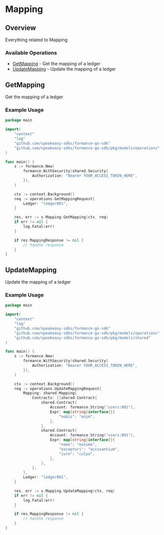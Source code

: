 # Mapping

## Overview

Everything related to Mapping

### Available Operations

* [GetMapping](#getmapping) - Get the mapping of a ledger
* [UpdateMapping](#updatemapping) - Update the mapping of a ledger

## GetMapping

Get the mapping of a ledger

### Example Usage

```go
package main

import(
	"context"
	"log"
	"github.com/speakeasy-sdks/formance-go-sdk"
	"github.com/speakeasy-sdks/formance-go-sdk/pkg/models/operations"
)

func main() {
    s := formance.New(
        formance.WithSecurity(shared.Security{
            Authorization: "Bearer YOUR_ACCESS_TOKEN_HERE",
        }),
    )

    ctx := context.Background()    
    req := operations.GetMappingRequest{
        Ledger: "ledger001",
    }

    res, err := s.Mapping.GetMapping(ctx, req)
    if err != nil {
        log.Fatal(err)
    }

    if res.MappingResponse != nil {
        // handle response
    }
}
```

## UpdateMapping

Update the mapping of a ledger

### Example Usage

```go
package main

import(
	"context"
	"log"
	"github.com/speakeasy-sdks/formance-go-sdk"
	"github.com/speakeasy-sdks/formance-go-sdk/pkg/models/operations"
	"github.com/speakeasy-sdks/formance-go-sdk/pkg/models/shared"
)

func main() {
    s := formance.New(
        formance.WithSecurity(shared.Security{
            Authorization: "Bearer YOUR_ACCESS_TOKEN_HERE",
        }),
    )

    ctx := context.Background()    
    req := operations.UpdateMappingRequest{
        Mapping: shared.Mapping{
            Contracts: []shared.Contract{
                shared.Contract{
                    Account: formance.String("users:001"),
                    Expr: map[string]interface{}{
                        "nobis": "enim",
                    },
                },
                shared.Contract{
                    Account: formance.String("users:001"),
                    Expr: map[string]interface{}{
                        "nemo": "minima",
                        "excepturi": "accusantium",
                        "iure": "culpa",
                    },
                },
            },
        },
        Ledger: "ledger001",
    }

    res, err := s.Mapping.UpdateMapping(ctx, req)
    if err != nil {
        log.Fatal(err)
    }

    if res.MappingResponse != nil {
        // handle response
    }
}
```
